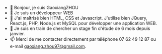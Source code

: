 - 👋 Bonjour, je suis GaoxiangZHOU
- 👀 Je suis un développeur WEB 
- 🌱 J'ai maîtrisé bien HTML, CSS et Javascript. J'utilise bien JQuery, React.js, PHP, Node.js et MySQL pour développer une application WEB. 
- 💞️ Je suis en train de chercher un stage fin d'étude de 6 mois depuis janvier.
- 📫 Merci de me contacter directement par téléphone 07 62 49 12 87 ou e-mail gaoxiang.zhou97@gmail.com.

<!---
GaoxiangZHOU/GaoxiangZHOU is a ✨ special ✨ repository because its `README.md` (this file) appears on your GitHub profile.
You can click the Preview link to take a look at your changes.
--->
